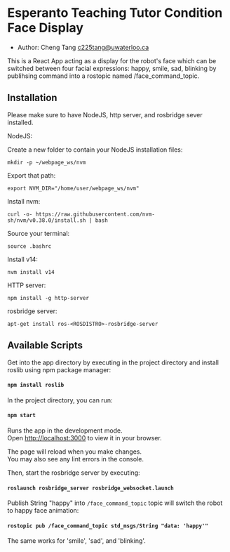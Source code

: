 # Esperanto Teaching Tutor Condition Face Display

* Author: Cheng Tang <c225tang@uwaterloo.ca>

This is a React App acting as a display for the robot's face which can be switched between four facial expressions: happy, smile, sad, blinking by publihsing command into a rostopic named /face_command_topic. 

## Installation

Please make sure to have NodeJS, http server, and rosbridge sever installed.

NodeJS:

Create a new folder to contain your NodeJS installation files:

`mkdir -p ~/webpage_ws/nvm`

Export that path:

`export NVM_DIR="/home/user/webpage_ws/nvm"`

Install nvm:

`curl -o- https://raw.githubusercontent.com/nvm-sh/nvm/v0.38.0/install.sh | bash`

Source your terminal:

`source .bashrc`

Install v14:

`nvm install v14`

HTTP server:

`npm install -g http-server`

rosbridge server:

`apt-get install ros-<ROSDISTRO>-rosbridge-server`

## Available Scripts

Get into the app directory by executing in the project directory and install roslib using npm package manager:

#### `npm install roslib`

In the project directory, you can run:

#### `npm start`

Runs the app in the development mode.\
Open [http://localhost:3000](http://localhost:3000) to view it in your browser.

The page will reload when you make changes.\
You may also see any lint errors in the console.

Then, start the rosbridge server by executing: 

#### `roslaunch rosbridge_server rosbridge_websocket.launch`

Publish String "happy" into `/face_command_topic` topic will switch the robot to happy face animation:

#### `rostopic pub /face_command_topic std_msgs/String "data: 'happy'"`

The same works for 'smile', 'sad', and 'blinking'.